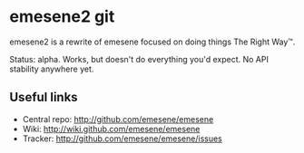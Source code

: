 # emesene2 git

emesene2 is a rewrite of emesene focused on doing things The Right Way™.

Status: alpha. Works, but doesn't do everything you'd expect. No API stability anywhere yet.

## Useful links

* Central repo: http://github.com/emesene/emesene
* Wiki: http://wiki.github.com/emesene/emesene
* Tracker: http://github.com/emesene/emesene/issues
